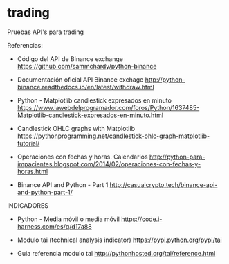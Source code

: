# trading
Pruebas API's para trading


Referencias:

* Código del API de Binance exchange
	https://github.com/sammchardy/python-binance

* Documentación oficial API Binance exchage
	http://python-binance.readthedocs.io/en/latest/withdraw.html

* Python - Matplotlib candlestick expresados en minuto
	https://www.lawebdelprogramador.com/foros/Python/1637485-Matplotlib-candlestick-expresados-en-minuto.html

* Candlestick OHLC graphs with Matplotlib
	https://pythonprogramming.net/candlestick-ohlc-graph-matplotlib-tutorial/

* Operaciones con fechas y horas. Calendarios
	http://python-para-impacientes.blogspot.com/2014/02/operaciones-con-fechas-y-horas.html

* Binance API and Python - Part 1
	http://casualcrypto.tech/binance-api-and-python-part-1/


INDICADORES

* Python - Media móvil o media móvil
	https://code.i-harness.com/es/q/d17a88
	
* Modulo tai (technical analysis indicator)
    https://pypi.python.org/pypi/tai

* Guia referencia modulo tai
    http://pythonhosted.org/tai/reference.html


